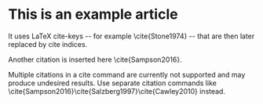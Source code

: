 # This is an example article

It uses LaTeX cite-keys -- for example \cite{Stone1974} -- that are then later replaced by cite indices.

Another citation is inserted here \cite{Sampson2016}.

Multiple citations in a cite command are currently not supported and may produce undesired results. Use separate citation commands like \cite{Sampson2016}\cite{Salzberg1997}\cite{Cawley2010} instead.

